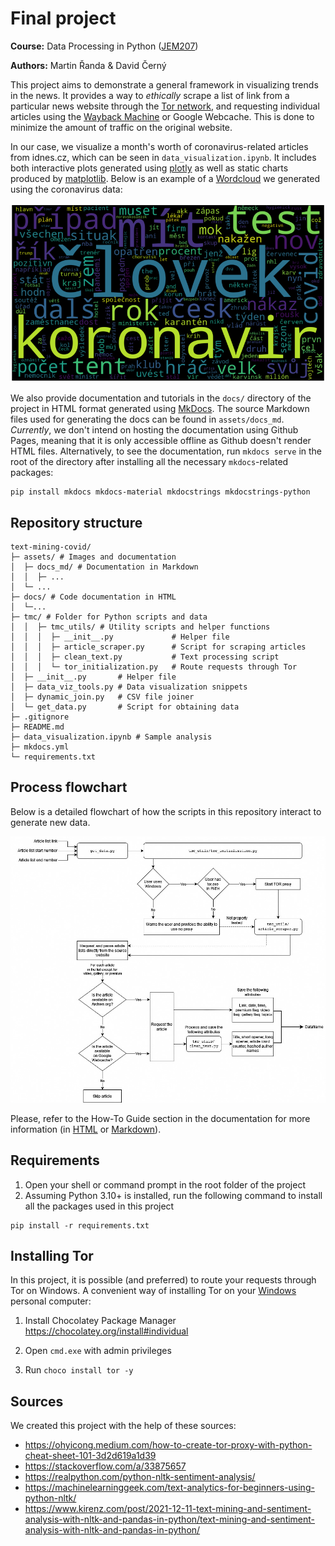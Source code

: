 # Final project

**Course:** Data Processing in Python ([JEM207](https://github.com/vitekzkytek/PythonDataIES/))

**Authors:** Martin Řanda & David Černý



This project aims to demonstrate a general framework in visualizing trends in the news. It provides a way to *ethically* scrape a list of link from a particular news website through the [Tor network](https://www.torproject.org/), and requesting individual articles using the [Wayback Machine](https://archive.org/web) or Google Webcache. This is done to minimize the amount of traffic on the original website.

In our case, we visualize a month's worth of coronavirus-related articles from idnes.cz, which can be seen in `data_visualization.ipynb`. It includes both interactive plots generated using [plotly](https://plotly.com/python/) as well as static charts produced by [matplotlib](https://matplotlib.org/). Below is an example of a [Wordcloud](https://github.com/amueller/word_cloud) we generated using the coronavirus data:

![wordcloud](assets/wordcloud_example.png)

We also provide documentation and tutorials in the `docs/` directory of the project in HTML format generated using [MkDocs](https://www.mkdocs.org/). The source Markdown files used for generating the docs can be found in `assets/docs_md`. *Currently*, we don't intend on hosting the documentation using Github Pages, meaning that it is only accessible offline as Github doesn't render HTML files. Alternatively, to see the documentation, run `mkdocs serve` in the root of the directory after installing all the necessary `mkdocs`-related packages:

```
pip install mkdocs mkdocs-material mkdocstrings mkdocstrings-python
```



## Repository structure

```
text-mining-covid/
├─ assets/ # Images and documentation
│  ├─ docs_md/ # Documentation in Markdown
│  │  ├─ ...
│  └─ ...
├─ docs/ # Code documentation in HTML
│  └─...
├─ tmc/ # Folder for Python scripts and data
│  │  ├─ tmc_utils/ # Utility scripts and helper functions
│  │  │  ├─ __init__.py 			# Helper file
│  │  │  ├─ article_scraper.py 		# Script for scraping articles
│  │  │  ├─ clean_text.py 			# Text processing script
│  │  │  └─ tor_initialization.py 	# Route requests through Tor
│  ├─ __init__.py 		# Helper file
│  ├─ data_viz_tools.py # Data visualization snippets
│  ├─ dynamic_join.py 	# CSV file joiner
│  └─ get_data.py 		# Script for obtaining data
├─ .gitignore
├─ README.md
├─ data_visualization.ipynb # Sample analysis
├─ mkdocs.yml
└─ requirements.txt

```



## Process flowchart

Below is a detailed flowchart of how the scripts in this repository interact to generate new data. 

![diagram](./assets/docs_md/how-to-guide.assets/diagram.jpg)

Please, refer to the How-To Guide section in the documentation for more information (in [HTML](./docs/how-to-guide.html) or [Markdown](./assets/docs_md/how-to-guide.md)).



## Requirements

1. Open your shell or command prompt in the root folder of the project
2. Assuming Python 3.10+ is installed, run the following command to install all the packages used in this project

```
pip install -r requirements.txt
```



## Installing Tor

In this project, it is possible (and preferred) to route your requests through Tor on Windows. A convenient way of installing Tor on your <u>Windows</u> personal computer:

1. Install Chocolatey Package Manager https://chocolatey.org/install#individual

2. Open `cmd.exe` with admin privileges

3. Run `choco install tor -y` 



## Sources

We created this project with the help of these sources:

- https://ohyicong.medium.com/how-to-create-tor-proxy-with-python-cheat-sheet-101-3d2d619a1d39
- https://stackoverflow.com/a/33875657
- https://realpython.com/python-nltk-sentiment-analysis/
- https://machinelearninggeek.com/text-analytics-for-beginners-using-python-nltk/
- https://www.kirenz.com/post/2021-12-11-text-mining-and-sentiment-analysis-with-nltk-and-pandas-in-python/text-mining-and-sentiment-analysis-with-nltk-and-pandas-in-python/
